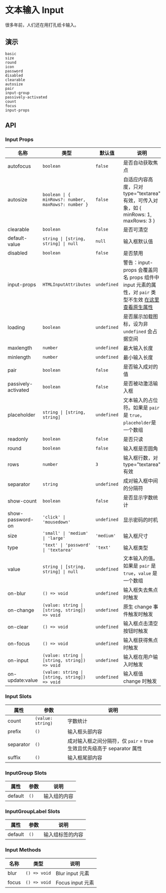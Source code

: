 # 文本输入 Input

很多年前，人们还在用打孔纸卡输入。

## 演示

```demo
basic
size
round
icon
password
disabled
clearable
autosize
pair
input-group
passively-activated
count
focus
input-props
```

## API

### Input Props

| 名称 | 类型 | 默认值 | 说明 |
| --- | --- | --- | --- |
| autofocus | `boolean` | `false` | 是否自动获取焦点 |
| autosize | `boolean \| { minRows?: number, maxRows?: number }` | `false` | 自适应内容高度，只对 type="textarea" 有效，可传入对象，如 { minRows: 1, maxRows: 3 } |
| clearable | `boolean` | `false` | 是否可清空 |
| default-value | `string \| [string, string] \| null` | `null` | 输入框默认值 |
| disabled | `boolean` | `false` | 是否禁用 |
| input-props | `HTMLInputAttributes` | `undefined` | 警告：input-props 会覆盖同名 props 组件中 input 元素的属性，对 `pair` 类型不生效 [在这里查看原生属性](https://developer.mozilla.org/en-US/docs/Web/HTML/Element/input) |
| loading | `boolean` | `undefined` | 是否展示加载图标，设为非 `undefined` 会占据空间 |
| maxlength | `number` | `undefined` | 最大输入长度 |
| minlength | `number` | `undefined` | 最小输入长度 |
| pair | `boolean` | `false` | 是否输入成对的值 |
| passively-activated | `boolean` | `false` | 是否被动激活输入框 |
| placeholder | `string \| [string, string]` | `undefined` | 文本输入的占位符。如果是 `pair` 是 `true`，`placeholder`是一个数组 |
| readonly | `boolean` | `false` | 是否只读 |
| round | `boolean` | `false` | 输入框是否圆角 |
| rows | `number` | `3` | 输入框行数，对 type="textarea" 有效 |
| separator | `string` | `undefined` | 成对输入框中间的分隔符 |
| show-count | `boolean` | `false` | 是否显示字数统计 |
| show-password-on | `'click' \| 'mousedown'` | `undefined` | 显示密码的时机 |
| size | `'small' \| 'medium' \| 'large'` | `'medium'` | 输入框尺寸 |
| type | `'text' \| 'password' \| 'textarea'` | `'text'` | 输入框类型 |
| value | `string \| [string, string] \| null` | `undefined` | 文本输入的值。如果是 `pair` 是 `true`，`value` 是一个数组 |
| on-blur | `() => void` | `undefined` | 输入框失去焦点时触发 |
| on-change | `(value: string \| [string, string]) => void` | `undefined` | 原生 change 事件触发时触发 |
| on-clear | `() => void` | `undefined` | 输入框点击清空按钮时触发 |
| on-focus | `() => void` | `undefined` | 输入框获得焦点时触发 |
| on-input | `(value: string \| [string, string]) => void` | `undefined` | 输入框在用户输入时触发 |
| on-update:value | `(value: string \| [string, string]) => void` | `undefined` | 输入框值 change 时触发 |

### Input Slots

| 属性 | 参数 | 说明 |
| --- | --- | --- |
| count | `(value: string)` | 字数统计 |
| prefix | `()` | 输入框头部内容 |
| separator | `()` | 成对输入框之间分隔符，仅 `pair` = true 生效且优先级高于 separator 属性 |
| suffix | `()` | 输入框尾部内容 |

### InputGroup Slots

| 属性    | 参数 | 说明         |
| ------- | ---- | ------------ |
| default | `()` | 输入组的内容 |

### InputGroupLabel Slots

| 属性    | 参数 | 说明             |
| ------- | ---- | ---------------- |
| default | `()` | 输入组标签的内容 |

### Input Methods

| 名称  | 类型         | 说明             |
| ----- | ------------ | ---------------- |
| blur  | `() => void` | Blur input 元素  |
| focus | `() => void` | Focus input 元素 |
